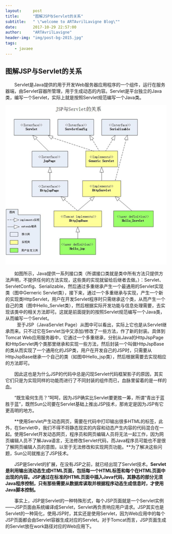 ```yaml
---
layout:     post
title:      "图解JSP与Servlet的关系"
subtitle:   " \"welcome to ARTAvrilLavigne Blog\""
date:       2017-10-29 22:57:00
author:     "ARTAvrilLavigne"
header-img: "img/post-bg-2015.jpg"
tags:
    - javaee
---
```

## 图解JSP与Servlet的关系  

　　Servlet是Java提供的用于开发Web服务器应用程序的一个组件，运行在服务器端，由Servlet容器所管理，用于生成动态的内容。Servlet是平台独立的Java类，编写一个Servlet，实际上就是按照Servlet规范编写一个Java类。　　

![](https://github.com/ARTAvrilLavigne/ARTAvrilLavigne.github.io/blob/master/img/jsp_servlet.png?raw=true)

　　如图所示，Java提供一系列接口类（所谓接口类就是类中所有方法只提供方法声明，不提供任何的方法实现，这些类的实现就留给后继者去做。）：Servlet、ServletConfig、Serializable，然后通过多重继承产生一个最通用的Servlet实现类（图中Gerneric Servlet类），接下来，通过一个多重继承与实现，产生一个新的实现类HttpServlet，用户在开发Servlet程序时只需继承这个类，从而产生一个自己的类（图中Hello_Servlet类），然后根据实际开发功能与信息处理需要，去实现该类中的相关方法即可。这就是前面提到的按照Servlet规范编写一个Java类，从而编写一个Servlet。  
  
　　至于JSP（JavaServlet Page）从图中可以看出，实际上它也是从Servlet继承而来。只不过它在Servlet当中又添加/修改了一些方法，作了新的封装。具体到Tomcat Web应用服务器中，它通过一个多重继承，分别从Java的HttpJspPage和HttpServlet两个类那里继承和实现一些方法，然后封装一个叫做HttpJspBase的类从而实现了一个通用化的JSP类，用户在开发自己的JSP时，只需要从HttpJspBase继承一个自己的类（如图中Hello_jsp类），然后根据需要去实现相应的方法即可。  
  
　　因此这也是为什么JSP的代码中总是闪现Servlet代码框架影子的原因，其实它们只是为实现同样的功能而进行了不同封装的组件而已，血脉里留着的是一样的血。  
  
　　“既生瑜何生亮？”呵呵，因为JSP确实比Servlet要更胜一筹，所谓“青出于蓝胜于蓝”，既然Sun公司要在Servlet基础上推出JSP技术，那肯定是因为JSP有它更高明的地方。  
  
　　**使用Servlet产生动态网页，需要在代码中打印输出很多HTML的标签，此外，在Servlet中，我们不得不将静态现实的内容和动态产生内容的代码混合在一起。使用Servlet开发动态网页，程序员和网页编辑人员将无法一起工作，因为网页编辑人员不了解Java语言，无法修改Servlet代码，而Java程序员可能也不是很了解网页编辑人员的意图，以至于无法修改和实现网页功能。**为了解决这些问题，Sun公司就推出了JSP技术。  
  
　　JSP是Servlet的扩展，在没有JSP之前，就已经出现了Servlet技术。**Servlet是利用输出流动态生成HTML页面，包括每一个HTML标签和每个在HTML页面中出现的内容。JSP通过在标准的HTML页面中插入Java代码，其静态的部分无须Java程序控制，只有那些需要从数据库读取并根据程序动态生成信息时，才使用Java脚本控制。**  
  
　　事实上，JSP是Servlet的一种特殊形式，每个JSP页面就是一个Servlet实例——JSP页面由系统编译成Servlet，Servlet再负责响应用户请求。JSP其实也是Servlet的一种简化，使用JSP时，其实还是使用Servlet，因为Web应用中的每个JSP页面都会由Servlet容器生成对应的Servlet。对于Tomcat而言，JSP页面生成的Servlet放在work路径对应的Web应用下。
  
